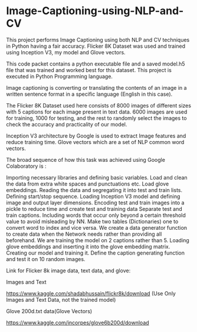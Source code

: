 # Image-Captioning-using-NLP-and-CV

This project performs Image Captioning using both NLP and CV techniques in Python having a fair accuracy. Flicker 8K Dataset was used and trained using Inception V3, my model and Glove vectors.

This code packet contains a python executable file and a saved model.h5 file that was trained and worked best for this dataset. This project is executed in Python Programming language.

Image captioning is converting or translating the contents of an image in a written sentence format in a specific language (English in this case).

The Flicker 8K Dataset used here consists of 8000 images of different sizes with 5 captions for each image present in text data. 6000 images are used for training, 1000 for testing, and the rest to randomly select the images to check the accuracy and practicality of our model.

Inception V3 architecture by Google is used to extract Image features and reduce training time. Glove vectors which are a set of NLP common word vectors.

 

The broad sequence of how this task was achieved using Google Colaboratory is :

Importing necessary libraries and defining basic variables.
Load and clean the data from extra white spaces and punctuations etc.
Load glove embeddings.
Reading the data and segregating it into test and train lists.
Defining start/stop sequence.
Loading Inception V3 model and defining image and output layer dimensions.
Encoding test and train images into a pickle to reduce time and create test and training data
Separate test and train captions.
Including words that occur only beyond a certain threshold value to avoid misleading by NN.
Make two tables (Dictionaries) one to convert word to index and vice versa.
We create a data generator function to create data when the Network needs rather than providing all beforehand. We are training the model on 2 captions rather than 5.
Loading glove embeddings and inserting it into the glove embedding matrix.
Creating our model and training it.
Define the caption generating function and test it on 10 random images.
 

Link for Flicker 8k image data, text data, and glove:

 

Images and Text

https://www.kaggle.com/shadabhussain/flickr8k/download (Use Only Images and Text Data, not the trained model)

Glove 200d.txt data(Glove Vectors)

https://www.kaggle.com/incorpes/glove6b200d/download
